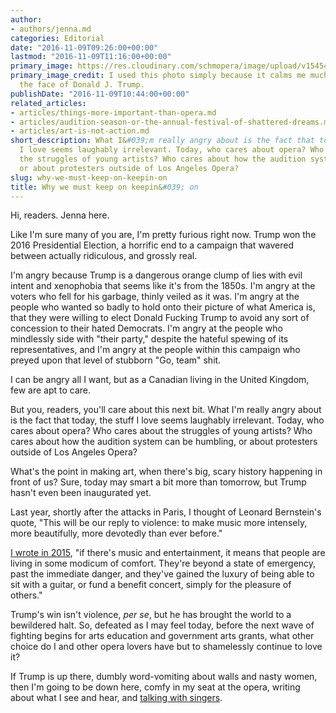 ```yaml
---
author:
- authors/jenna.md
categories: Editorial
date: "2016-11-09T09:26:00+00:00"
lastmod: "2016-11-09T11:16:00+00:00"
primary_image: https://res.cloudinary.com/schmopera/image/upload/v1545409169/media/webhook-uploads/1478686217420/2016-11-09---Trees.jpg.jpg
primary_image_credit: I used this photo simply because it calms me much more than
  the face of Donald J. Trump.
publishDate: "2016-11-09T10:44:00+00:00"
related_articles:
- articles/things-more-important-than-opera.md
- articles/audition-season-or-the-annual-festival-of-shattered-dreams.md
- articles/art-is-not-action.md
short_description: What I&#039;m really angry about is the fact that today, the stuff
  I love seems laughably irrelevant. Today, who cares about opera? Who cares about
  the struggles of young artists? Who cares about how the audition system can be humbling,
  or about protesters outside of Los Angeles Opera?
slug: why-we-must-keep-on-keepin-on
title: Why we must keep on keepin&#039; on
---
```


Hi, readers. Jenna here.

Like I'm sure many of you are, I'm pretty furious right now. Trump won the 2016 Presidential Election, a horrific end to a campaign that wavered between actually ridiculous, and grossly real.

I'm angry because Trump is a dangerous orange clump of lies with evil intent and xenophobia that seems like it's from the 1850s. I'm angry at the voters who fell for his garbage, thinly veiled as it was. I'm angry at the people who wanted so badly to hold onto their picture of what America is, that they were willing to elect Donald Fucking Trump to avoid any sort of concession to their hated Democrats. I'm angry at the people who mindlessly side with "their party," despite the hateful spewing of its representatives, and I'm angry at the people within this campaign who preyed upon that level of stubborn "Go, team" shit.

I can be angry all I want, but as a Canadian living in the United Kingdom, few are apt to care.

But you, readers, you'll care about this next bit. What I'm really angry about is the fact that today, the stuff I love seems laughably irrelevant. Today, who cares about opera? Who cares about the struggles of young artists? Who cares about how the audition system can be humbling, or about protesters outside of Los Angeles Opera?

What's the point in making art, when there's big, scary history happening in front of us? Sure, today may smart a bit more than tomorrow, but Trump hasn't even been inaugurated yet.

Last year, shortly after the attacks in Paris, I thought of Leonard Bernstein's quote, "This will be our reply to violence: to make music more intensely, more beautifully, more devotedly than ever before." 

[I wrote in 2015](/things-more-important-than-opera/), "if there's music and entertainment, it means that people are living in some modicum of comfort. They're beyond a state of emergency, past the immediate danger, and they've gained the luxury of being able to sit with a guitar, or fund a benefit concert, simply for the pleasure of others."

Trump's win isn't violence, *per se*, but he has brought the world to a bewildered halt. So, defeated as I may feel today, before the next wave of fighting begins for arts education and government arts grants, what other choice do I and other opera lovers have but to shamelessly continue to love it? 

If Trump is up there, dumbly word-vomiting about walls and nasty women, then I'm going to be down here, comfy in my seat at the opera, writing about what I see and hear, and [talking with singers](/what-weve-learned-by-talking-with-108-opera-singers/).
